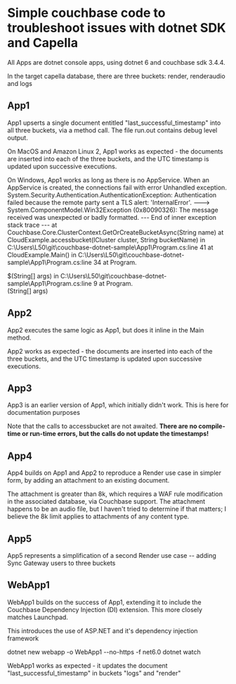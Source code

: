 # Simple couchbase code to troubleshoot issues with dotnet SDK and Capella

All Apps are dotnet console apps, using dotnet 6 and couchbase sdk 3.4.4.

In the target capella database, there are three buckets: render, renderaudio and logs


## App1
App1 upserts a single document entitled "last_successful_timestamp" into all three buckets, via a method call. The file run.out contains debug level output. 

On MacOS and Amazon Linux 2, App1 works as expected - the documents are inserted into each of the three buckets, and the UTC timestamp is updated upon successive executions.

On Windows, App1 works as long as there is no AppService. When an AppService is created, the connections fail with error
Unhandled exception. System.Security.Authentication.AuthenticationException: Authentication failed because the remote party sent a TLS alert: 'InternalError'.
 ---> System.ComponentModel.Win32Exception (0x80090326): The message received was unexpected or badly formatted.
   --- End of inner exception stack trace ---
   at Couchbase.Core.ClusterContext.GetOrCreateBucketAsync(String name)
   at CloudExample.accessbucket(ICluster cluster, String bucketName) in C:\Users\L50\git\couchbase-dotnet-sample\App1\Program.cs:line 41
   at CloudExample.Main() in C:\Users\L50\git\couchbase-dotnet-sample\App1\Program.cs:line 34
   at Program.<Main>$(String[] args) in C:\Users\L50\git\couchbase-dotnet-sample\App1\Program.cs:line 9
   at Program.<Main>(String[] args)




## App2
App2 executes the same logic as App1, but does it inline in the Main method.

App2 works as expected - the documents are inserted into each of the three buckets, and the UTC timestamp is updated upon successive executions.

## App3
App3 is an earlier version of App1, which initially didn't work. This is here for documentation purposes

Note that the calls to accessbucket are not awaited. **There are no compile-time or run-time errors, but the calls do not update the timestamps!**

## App4
App4 builds on App1 and App2 to reproduce a Render use case in simpler form, by adding an attachment to an existing document. 

The attachment is greater than 8k, which requires a WAF rule modification in the associated database, via Couchbase support.
The attachment happens to be an audio file, but I haven't tried to determine if that matters; I believe the 8k limit applies to attachments of any content type.

## App5
App5 represents a simplification of a second Render use case -- adding Sync Gateway users to three buckets

## WebApp1
WebApp1 builds on the success of App1, extending it to include the Couchbase Dependency Injection (DI) extension. This more closely matches Launchpad. 

This introduces the use of ASP.NET and it's dependency injection framework

dotnet new webapp -o WebApp1 --no-https -f net6.0
dotnet watch

WebApp1 works as expected - it updates the document "last_successful_timestamp" in buckets "logs" and "render"



